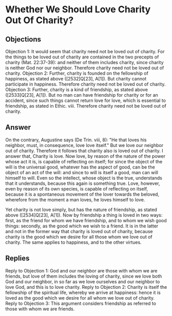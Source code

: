 # Whether We Should Love Charity Out Of Charity?
## Objections
Objection 1: It would seem that charity need not be loved out of charity. For the things to be loved out of charity are contained in the two precepts of charity (Mat. 22:37-39): and neither of them includes charity, since charity is neither God nor our neighbor. Therefore charity need not be loved out of charity.
Objection 2: Further, charity is founded on the fellowship of happiness, as stated above ([2532]Q[23], A[1]). But charity cannot participate in happiness. Therefore charity need not be loved out of charity.
Objection 3: Further, charity is a kind of friendship, as stated above ([2533]Q[23], A[1]). But no man can have friendship for charity or for an accident, since such things cannot return love for love, which is essential to friendship, as stated in Ethic. viii. Therefore charity need not be loved out of charity.
## Answer
On the contrary, Augustine says (De Trin. viii, 8): "He that loves his neighbor, must, in consequence, love love itself." But we love our neighbor out of charity. Therefore it follows that charity also is loved out of charity.
I answer that, Charity is love. Now love, by reason of the nature of the power whose act it is, is capable of reflecting on itself; for since the object of the will is the universal good, whatever has the aspect of good, can be the object of an act of the will: and since to will is itself a good, man can will himself to will. Even so the intellect, whose object is the true, understands that it understands, because this again is something true. Love, however, even by reason of its own species, is capable of reflecting on itself, because it is a spontaneous movement of the lover towards the beloved, wherefore from the moment a man loves, he loves himself to love.

Yet charity is not love simply, but has the nature of friendship, as stated above ([2534]Q[23], A[1]). Now by friendship a thing is loved in two ways: first, as the friend for whom we have friendship, and to whom we wish good things: secondly, as the good which we wish to a friend. It is in the latter and not in the former way that charity is loved out of charity, because charity is the good which we desire for all those whom we love out of charity. The same applies to happiness, and to the other virtues.
## Replies
Reply to Objection 1: God and our neighbor are those with whom we are friends, but love of them includes the loving of charity, since we love both God and our neighbor, in so far as we love ourselves and our neighbor to love God, and this is to love charity.
Reply to Objection 2: Charity is itself the fellowship of the spiritual life, whereby we arrive at happiness: hence it is loved as the good which we desire for all whom we love out of charity.
Reply to Objection 3: This argument considers friendship as referred to those with whom we are friends.